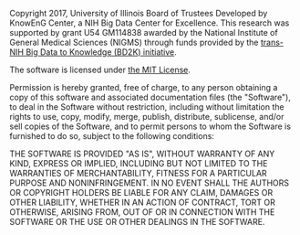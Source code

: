 
Copyright 2017, University of Illinois Board of Trustees Developed by
KnowEnG Center, a NIH Big Data Center for Excellence.  This research
was supported by grant U54 GM114838 awarded by the National Institute
of General Medical Sciences (NIGMS) through funds provided by the
[trans-NIH Big Data to Knowledge (BD2K) initiative](http://www.bd2k.nih.gov).

The software is licensed under [the MIT License](https://opensource.org/licenses/MIT).

Permission is hereby granted, free of charge, to any person obtaining
a copy of this software and associated documentation files (the
"Software"), to deal in the Software without restriction, including
without limitation the rights to use, copy, modify, merge, publish,
distribute, sublicense, and/or sell copies of the Software, and to
permit persons to whom the Software is furnished to do so, subject to
the following conditions:

THE SOFTWARE IS PROVIDED "AS IS", WITHOUT WARRANTY OF ANY KIND,
EXPRESS OR IMPLIED, INCLUDING BUT NOT LIMITED TO THE WARRANTIES OF
MERCHANTABILITY, FITNESS FOR A PARTICULAR PURPOSE AND NONINFRINGEMENT.
IN NO EVENT SHALL THE AUTHORS OR COPYRIGHT HOLDERS BE LIABLE FOR ANY
CLAIM, DAMAGES OR OTHER LIABILITY, WHETHER IN AN ACTION OF CONTRACT,
TORT OR OTHERWISE, ARISING FROM, OUT OF OR IN CONNECTION WITH THE
SOFTWARE OR THE USE OR OTHER DEALINGS IN THE SOFTWARE.  
